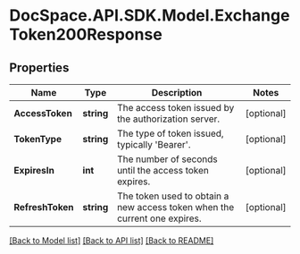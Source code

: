 # DocSpace.API.SDK.Model.ExchangeToken200Response

## Properties

Name | Type | Description | Notes
------------ | ------------- | ------------- | -------------
**AccessToken** | **string** | The access token issued by the authorization server. | [optional] 
**TokenType** | **string** | The type of token issued, typically &#39;Bearer&#39;. | [optional] 
**ExpiresIn** | **int** | The number of seconds until the access token expires. | [optional] 
**RefreshToken** | **string** | The token used to obtain a new access token when the current one expires. | [optional] 

[[Back to Model list]](../README.md#documentation-for-models) [[Back to API list]](../README.md#documentation-for-api-endpoints) [[Back to README]](../README.md)

